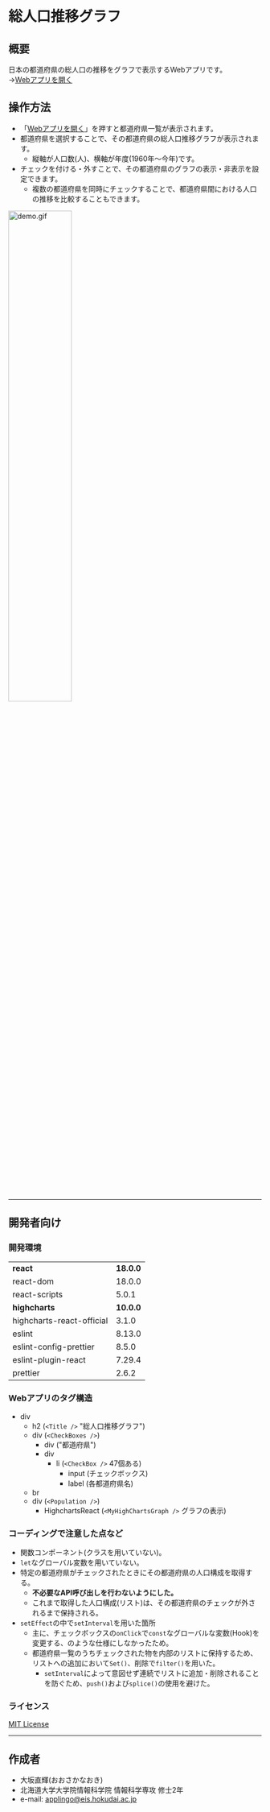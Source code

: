 # 総人口推移グラフ


## 概要
日本の都道府県の総人口の推移をグラフで表示するWebアプリです。  
→[Webアプリを開く](https://apln-n.github.io/pages/yumemi-codingtest-React/)  

## 操作方法
- 「[Webアプリを開く](https://apln-n.github.io/pages/yumemi-codingtest-React/)」を押すと都道府県一覧が表示されます。
- 都道府県を選択することで、その都道府県の総人口推移グラフが表示されます。
	- 縦軸が人口数(人)、横軸が年度(1960年～今年)です。
- チェックを付ける・外すことで、その都道府県のグラフの表示・非表示を設定できます。
	- 複数の都道府県を同時にチェックすることで、都道府県間における人口の推移を比較することもできます。

<img src="demo.gif" width="50%" alt="demo.gif">

---
## 開発者向け
### 開発環境

|                           |            |
|---------------------------|------------|
| **react**                 | **18.0.0** |
| react-dom                 | 18.0.0     |
| react-scripts             | 5.0.1      |
| **highcharts**            | **10.0.0** |
| highcharts-react-official | 3.1.0      |
| eslint                    | 8.13.0     |
| eslint-config-prettier    | 8.5.0      |
| eslint-plugin-react       | 7.29.4     |
| prettier                  | 2.6.2      |


### Webアプリのタグ構造
- div
	- h2 (`<Title />` "総人口推移グラフ")
	- div (`<CheckBoxes />`)
		- div ("都道府県")
		- div
			- li (`<CheckBox />` 47個ある)
				- input (チェックボックス)
				- label (各都道府県名)
	- br
	- div (`<Population />`)
		- HighchartsReact (`<MyHighChartsGraph />` グラフの表示)

### コーディングで注意した点など
- 関数コンポーネント(クラスを用いていない)。
- `let`なグローバル変数を用いていない。
- 特定の都道府県がチェックされたときにその都道府県の人口構成を取得する。
	- **不必要なAPI呼び出しを行わないようにした。**
	- これまで取得した人口構成(リスト)は、その都道府県のチェックが外されるまで保持される。
- `setEffect`の中で`setInterval`を用いた箇所
	- 主に、チェックボックスの`onClick`で`const`なグローバルな変数(Hook)を変更する、のような仕様にしなかったため。
	- 都道府県一覧のうちチェックされた物を内部のリストに保持するため、リストへの追加において`Set()`、削除で`filter()`を用いた。
		- `setInterval`によって意図せず連続でリストに追加・削除されることを防ぐため、`push()`および`splice()`の使用を避けた。

### ライセンス
[MIT License](https://github.com/apln-n/yumemi-codingtest-React/blob/main/LICENSE)

---
## 作成者
- 大坂直輝(おおさかなおき)
- 北海道大学大学院情報科学院 情報科学専攻 修士2年
- e-mail: applingo@eis.hokudai.ac.jp

